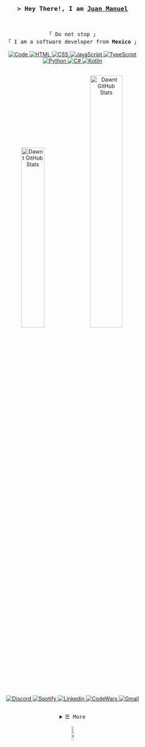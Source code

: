<!-- https://github.com/DawntDev -->
<!-- February 08, 2022 -->

<!-- Intro  -->
<h3 align="center">
        <samp>&gt; Hey There!, I am
                <b><a target="_blank" href="https://github.com/DawntDev">Juan Manuel</a></b>
        </samp>
</h3>
<br>

<p align="center">
    <!-- Organisation  -->
    <samp>
            「 Do not stop 」
            <br>
            「 I am a software developer from <b>Mexico</b> 」
            <br>
            <br>
    </samp>
    <!-- Programming Languages -->
    <!-- Code -->
    <a href="https://github.com/DawntDev?tab=repositories" target="_blank"><img alt="Code"
                    src="https://img.shields.io/badge/-code-000000?style=flat-square&logo=Plex&logoColor=white">
    </a>
    <!-- HTML -->
    <a href="https://github.com/DawntDev?tab=repositories" target="_blank"><img alt="HTML"
                    src="https://img.shields.io/badge/-HTML-E34F26?style=flat-square&logo=HTML5&logoColor=white">
    </a>
    <!-- CSS  -->
    <a href="https://github.com/DawntDev?tab=repositories" target="_blank"><img alt="CSS"
                    src="https://img.shields.io/badge/-CSS-1572B6?style=flat-square&logo=CSS3&logoColor=white">
    </a>
    <!-- JavaScript -->
    <a href="https://github.com/DawntDev?tab=repositories" target="_blank"><img alt="JavaScript"
                    src="https://img.shields.io/badge/-JavaScript-F7DF1E?style=flat-square&logo=JavaScript&logoColor=white">
    <!-- TypeScript -->
    <a href="https://github.com/DawntDev?tab=repositories" target="_blank"><img alt="TypeScript"
                    src="https://img.shields.io/badge/-TypeScript-3178C6?style=flat-square&logo=TypeScript&logoColor=white">
    </a>
    <br>
    <!-- Python -->
    <a href="https://github.com/DawntDev?tab=repositories" target="_blank"><img alt="Python"
                    src="https://img.shields.io/badge/-Python-3776AB?style=flat-square&logo=Python&logoColor=white">
    </a>
    <!-- C# -->
    <a href="https://github.com/DawntDev?tab=repositories" target="_blank"><img alt="C#"
                    src="https://img.shields.io/badge/-C%23-9b3675?style=flat-square&logo=csharp&logoColor=white">
    </a>
    <!-- Kotlin -->
    <a href="https://github.com/DawntDev?tab=repositories" target="_blank"><img alt="Kotlin"
                    src="https://img.shields.io/badge/-Kotlin-7F52FF?style=flat-square&logo=Kotlin&logoColor=white">
    </a>
</p>
<br>

<!-- Details Section -->
<!-- Activity Widget -->
<div align="center">
    <img alt="Dawnt GitHub Stats" width="35%"
        src="https://github-readme-stats.vercel.app/api?username=DawntDev&show_icons=true&theme=github_dark" />
    <img alt="Dawnt GitHub Stats" width="41.4%"
        src="https://github-readme-stats.vercel.app/api/wakatime?username=Dawnt&layout=compact&theme=github_dark" />
</div>
<br>

<div align="center">
    <p align="center">
        <!-- Social Links -->
        <!-- Discord -->
        <a href="#" target="_blank"><img alt="Discord"
                src="https://img.shields.io/badge/-Discord-5865F2?style=flat-square&logo=Discord&logoColor=white">
        </a>
        <!-- Spotify -->
        <a href="https://open.spotify.com/playlist/6eDl0FX1pNcaFXgYIBOobX?si=aewrQ2nJTuSgkMSip3d8-Q&utm_source=copy-link" target="_blank"><img alt="Spotify"
                src="https://img.shields.io/badge/-Spotify-1DB954?style=flat-square&logo=Spotify&logoColor=white">
        </a>
        <!-- Linkedin -->
        <a href="#" target="_blank"><img alt="Linkedin"
                src="https://img.shields.io/badge/-Linkedin-0A66C2?style=flat-square&logo=Linkedin&logoColor=white">
        </a>
        <!-- CodeWars -->
        <a href="https://www.codewars.com/users/Dawnt" target="_blank"><img alt="CodeWars"
                src="https://img.shields.io/badge/-CodeWars-B1361E?style=flat-square&logo=CodeWars&logoColor=white">
        </a>
        <!-- Gmail -->
        <a href="mailto:jmanuelhv9@gmail.com" target="_blank"><img alt="Gmail"
                src="https://img.shields.io/badge/-Gmail-EA4335?style=flat-square&logo=Gmail&logoColor=white">
        </a>
    </p>
</div>
<br>

<!-- Footer -->
<details align="center">
    <summary> <samp>&#9776; More</samp></summary>

---
    
<samp>
    <h3>Happy Hacking!</h3>
</samp>
<!-- Repositories -->
<p align="center">
    <a href="https://github.com/DawntDev/Amai">
        <img src="https://github-readme-stats.vercel.app/api/pin/?username=DawntDev&repo=Amai&theme=github_dark" />
    </a>
    <span>&nbsp;</span>
    <a href="https://github.com/DawntDev/Climate">
        <img src="https://github-readme-stats.vercel.app/api/pin/?username=DawntDev&repo=Climate&theme=github_dark" />
    </a>
</p>
<p align="center">
    <a href="https://github.com/DawntDev/Dictionary">
        <img src="https://github-readme-stats.vercel.app/api/pin/?username=DawntDev&repo=Dictionary&theme=github_dark" />
    </a>
    <span>&nbsp;</span>
    <a href="https://github.com/DawntDev/DawntDev">
        <img src="https://github-readme-stats.vercel.app/api/pin/?username=DawntDev&repo=DawntDev&theme=github_dark" />
    </a>
</p>
</details>
<br>

<div align="center">
    <img alt="CodeWithDawnt" width="10%"
        src="https://img.shields.io/badge/-Code%20with%20%E2%9D%A4-000000?style=for-the-badge" />
</div>